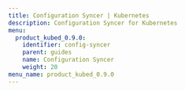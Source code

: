 ```yaml
---
title: Configuration Syncer | Kubernetes
description: Configuration Syncer for Kubernetes
menu:
  product_kubed_0.9.0:
    identifier: config-syncer
    parent: guides
    name: Configuration Syncer
    weight: 20
menu_name: product_kubed_0.9.0
---
```

